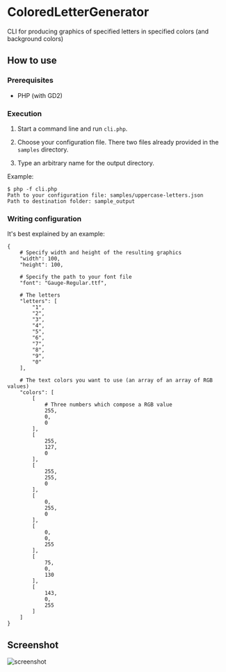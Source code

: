 # ColoredLetterGenerator


CLI for producing graphics of specified letters in specified colors (and background colors)


## How to use

### Prerequisites

- PHP (with GD2)


### Execution

1. Start a command line and run `cli.php`.

2. Choose your configuration file. There two files already provided in the `samples` directory.

3. Type an arbitrary name for the output directory.

Example:

```
$ php -f cli.php
Path to your configuration file: samples/uppercase-letters.json
Path to destination folder: sample_output
```

### Writing configuration

It's best explained by an example:

```
{   
    # Specify width and height of the resulting graphics
    "width": 100,
    "height": 100,

    # Specify the path to your font file
    "font": "Gauge-Regular.ttf",

    # The letters
    "letters": [
        "1",
        "2",
        "3",
        "4",
		"5",
        "6",
        "7",
        "8",
        "9",
        "0"
    ],

    # The text colors you want to use (an array of an array of RGB values)
    "colors": [
        [
            # Three numbers which compose a RGB value 
            255,
            0,
            0
        ],
        [
            255,
            127,
            0
        ],
        [
            255,
            255,
            0
        ],
        [
            0,
            255,
            0
        ],
        [
            0,
            0,
            255
        ],
        [
            75,
            0,
            130
        ],
        [
            143,
            0,
            255
        ]
    ]
}
```

## Screenshot

![screenshot](http://i.stack.imgur.com/UY7sn.png)